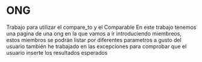 # ONG
Trabajo para utilizar el compare_to y el Comparable
En este trabajo tenemos una pagina de una ong en la que vamos a ir introduciendo miembreos,
estos miembros se podrán listar por diferentes parametros a gusto del usuario
también he trabajado en las excepciones para comprobar que el usuario inserte los resultados 
esperados
